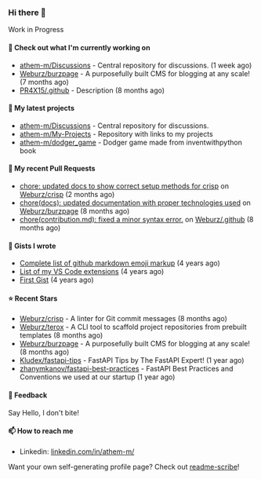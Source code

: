 ### Hi there 👋


Work in Progress


#### 👷 Check out what I'm currently working on

- [athem-m/Discussions](https://github.com/athem-m/Discussions) - Central repository for discussions. (1 week ago)
- [Weburz/burzpage](https://github.com/Weburz/burzpage) - A purposefully built CMS for blogging at any scale! (7 months ago)
- [PR4X15/.github](https://github.com/PR4X15/.github) - Description (8 months ago)

#### 🌱 My latest projects

- [athem-m/Discussions](https://github.com/athem-m/Discussions) - Central repository for discussions.
- [athem-m/My-Projects](https://github.com/athem-m/My-Projects) - Repository with links to my projects
- [athem-m/dodger_game](https://github.com/athem-m/dodger_game) - Dodger game made from inventwithpython book



#### 🔨 My recent Pull Requests

- [chore: updated docs to show correct setup methods for crisp](https://github.com/Weburz/crisp/pull/58) on [Weburz/crisp](https://github.com/Weburz/crisp) (2 months ago)
- [chore(docs): updated documentation with proper technologies used](https://github.com/Weburz/burzpage/pull/16) on [Weburz/burzpage](https://github.com/Weburz/burzpage) (8 months ago)
- [chore(contribution.md): fixed a minor syntax error.](https://github.com/Weburz/.github/pull/1) on [Weburz/.github](https://github.com/Weburz/.github) (8 months ago)

#### 📓 Gists I wrote

- [Complete list of github markdown emoji markup](https://gist.github.com/3b8d8fd538581d12f435e809166c1cce) (4 years ago)
- [List of my VS Code extensions](https://gist.github.com/cedd9dda8e27d260e7c5636292773502) (4 years ago)
- [First Gist](https://gist.github.com/d6e1f480c38fa22151ab88207f297ba1) (4 years ago)

#### ⭐ Recent Stars

- [Weburz/crisp](https://github.com/Weburz/crisp) - A linter for Git commit messages (8 months ago)
- [Weburz/terox](https://github.com/Weburz/terox) - A CLI tool to scaffold project repositories from prebuilt templates (8 months ago)
- [Weburz/burzpage](https://github.com/Weburz/burzpage) - A purposefully built CMS for blogging at any scale! (8 months ago)
- [Kludex/fastapi-tips](https://github.com/Kludex/fastapi-tips) - FastAPI Tips by The FastAPI Expert! (1 year ago)
- [zhanymkanov/fastapi-best-practices](https://github.com/zhanymkanov/fastapi-best-practices) - FastAPI Best Practices and Conventions we used at our startup (1 year ago)


#### 💬 Feedback

Say Hello, I don't bite!

#### 📫 How to reach me

- Linkedin: [linkedin.com/in/athem-m/](https://www.linkedin.com/in/athem-m/)

Want your own self-generating profile page? Check out [readme-scribe](https://github.com/muesli/readme-scribe)!


